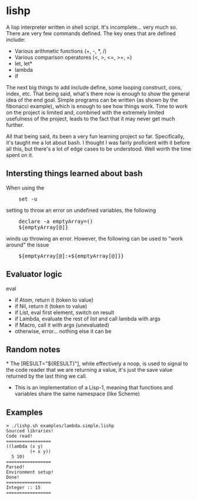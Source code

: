 <h1>lishp</h1>

A lisp interpreter written in shell script. It's incomplete... very much
so. There are very few commands defined. The key ones that are defined include:
* Various arithmetic functions (+, -, *, /)
* Various comparison operatores (<, >, <=, >=, =)
* let, let*
* lambda
* if

The next big things to add include define, some looping construct, cons, index,
etc. That being said, what's there now is enough to show the general idea of the
end goal. Simple programs can be written (as shown by the fibonacci example),
which is enough to see how things work. Time to work on the project is limited
and, combined with the extremely limited usefulness of the project, leads to the
fact that it may never get much further.

All that being said, its been a very fun learning project so far. Specifically,
it's taught me a lot about bash. I thought I was fairly proficient with it
before all this, but there's a lot of edge cases to be understood. Well worth
the time spent on it.


<h2>Intersting things learned about bash</h2>


When using the 
<pre>
    set -u
</pre>
setting to throw an error on undefined variables, the following
<pre>
    declare -a emptyArray=()
    ${emptyArray[@]}
</pre>
winds up throwing an error. However, the following can be used to "work around"
the issue
<pre>
    ${emptyArray[@]:+${emptyArray[@]}}
</pre>


<h2>Evaluator logic</h2>

eval
* if Atom, return it (token to value)
* if Nil, return it (token to value)
* if List, eval first element, switch on result
 * if Lambda, evaluate the rest of list and call lambda with args
 * if Macro, call it with args (unevaluated)
 * otherwise, error... nothing else it can be

<h2>Random notes</h2>
* The [RESULT="${RESULT}"], while effectively a noop, is used to signal to the code reader that we are returning a value, it's just the save value returned by the last thing we call.

* This is an implementation of a Lisp-1, meaning that functions and variables share the same namespace (like Scheme)


<h2>Examples</h2>


```
> ./lishp.sh examples/lambda.simple.lishp 
Sourced libraries!
Code read!
=================
((lambda (x y) 
         (+ x y))
  5 10)
=================
Parsed!
Environment setup!
Done!
=================
Integer :: 15
=================
```
